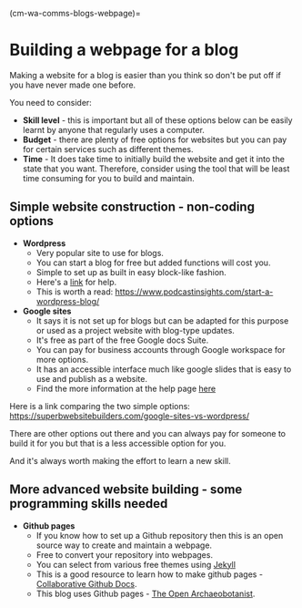 (cm-wa-comms-blogs-webpage)=

# Building a webpage for a blog

Making a website for a blog is easier than you think so don't be put off if you have never made one before. 

You need to consider:
* **Skill level** - this is important but all of these options below can be easily learnt by anyone that regularly uses a computer.
* **Budget** - there are plenty of free options for websites but you can pay for certain services such as different themes.
* **Time** - It does take time to initially build the website and get it into the state that you want. Therefore, consider using the tool that will be least time consuming for you to build and maintain.

## Simple website construction - non-coding options
* **Wordpress**
    * Very popular site to use for blogs.
    * You can start a blog for free but added functions will cost you.
    * Simple to set up as built in easy block-like fashion.
    * Here's a [link](https://wordpress.com/) for help.
    * This is worth a read: https://www.podcastinsights.com/start-a-wordpress-blog/
* **Google sites** 
    - It says it is not set up for blogs but can be adapted for this purpose or used as a project website with blog-type updates.
    - It's free as part of the free Google docs Suite.
    - You can pay for business accounts through Google workspace for more options.
    - It has an accessible interface much like google slides that is easy to use and publish as a website.
    - Find the more information at the help page [here](https://support.google.com/sites/?hl=en#topic=7184580) 

Here is a link comparing the two simple options: https://superbwebsitebuilders.com/google-sites-vs-wordpress/

There are other options out there and you can always pay for someone to build it for you but that is a less accessible option for you. 

And it's always worth making the effort to learn a new skill.


## More advanced website building - some programming skills needed
* **Github pages** 
    * If you know how to set up a Github repository then this is an open source way to create and maintain a webpage.
    * Free to convert your repository into webpages.
    * You can select from various free themes using [Jekyll](https://docs.github.com/en/github/working-with-github-pages/setting-up-a-github-pages-site-with-jekyll)
    * This is a good resource to learn how to make github pages - [Collaborative Github Docs](https://cassgvp.github.io/github-for-collaborative-documentation/docs/tut/4-2-Make-your-Pages-site.html). 
    * This blog uses Github pages - [The Open Archaeobotanist](https://ekaroune.github.io/The-Open-Archaeobotanist/).
